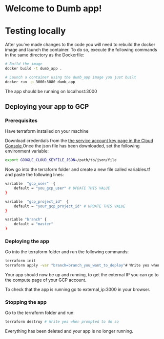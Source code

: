 # Welcome to Dumb app!

# Testing locally

After you've made changes to the code you will need to rebuild the docker image and launch the container. To do so, execute the following commands in the same directory as the Dockerfile:

```bash
# Build the image
docker build -t dumb_app .

# Launch a container using the dumb_app image you just built
docker run -p 3000:8080 dumb_app
```
The app should be running on localhost:3000

## Deploying your app to GCP
### Prerequisites
Have terraform installed on your machine

Download credentials from the [the service account key page in the Cloud Console ](https://console.cloud.google.com/apis/credentials/serviceaccountkey)
Once the json file has been downloaded, set the following environment variable:
```bash
export GOOGLE_CLOUD_KEYFILE_JSON=/path/to/json/file
```

Now go into the terraform folder and create a new file called variables.tf and paste the following lines:
```bash
variable  "gcp_user"  {
	default = "you_gcp_user" # UPDATE THIS VALUE
}

variable  "gcp_project_id"  {
	default = "your_gcp_project_id" # UPDATE THIS VALUE
}

variable "branch" {
    default = "master"
}
```
### Deploying the app
Go into the terraform folder and run the following commands:
```bash
terraform init
terraform apply -var "branch=branch_you_want_to_deploy"# Write yes when prompted to do so
```

Your app should now be up and running, to get the external IP you can go to the compute page of your GCP account.

To check that the app is running go to external_ip:3000 in your browser.

### Stopping the app
Go to the terraform folder and run:
```bash
terraform destroy # Write yes when prompted to do so
```

Everything has been deleted and your app is no longer running.